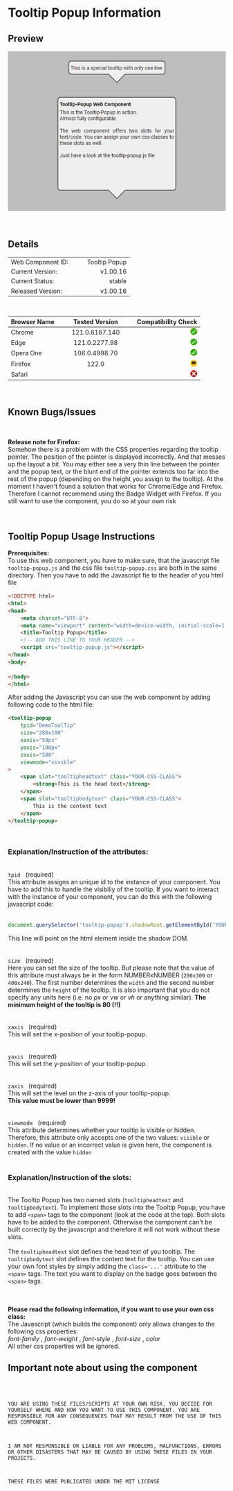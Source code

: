 # Tooltip Popup Information

## Preview
<p align="left">
<img src="../../assets/preview-tooltip-popup.png" width="602px">
</p>
<br>

## Details
|  |  |
|:-|-:|
|Web Component ID: &nbsp;&nbsp;&nbsp; | &nbsp;&nbsp;&nbsp; Tooltip Popup|
|Current Version: &nbsp;&nbsp;&nbsp; | &nbsp;&nbsp;&nbsp; v1.00.16|
|Current Status: &nbsp;&nbsp;&nbsp; | &nbsp;&nbsp;&nbsp; stable|
|Released Version: &nbsp;&nbsp;&nbsp; |  &nbsp;&nbsp;&nbsp; v1.00.16|

<br>

| Browser Name &nbsp;&nbsp;&nbsp; | &nbsp;&nbsp;&nbsp; Tested Version &nbsp;&nbsp;&nbsp; | &nbsp;&nbsp;&nbsp; Compatibility Check |
|:--|:-:|--:|
| Chrome | 121.0.6167.140 | <img src="../../assets/status-stable.svg" width="16"> |
| Edge | 121.0.2277.98 | <img src="../../assets/status-stable.svg" width="16"> |
| Opera One | 106.0.4998.70 | <img src="../../assets/status-stable.svg" width="16"> |
| Firefox | 122.0 | <img src="../../assets/status-remark.svg" width="16"> |
| Safari | &nbsp; | <img src="../../assets/status-failed.svg" width="16"> |

<br>

## Known Bugs/Issues
<br>

<strong>Release note for Firefox:</strong><br>
Somehow there is a problem with the CSS properties regarding the tooltip pointer. The position of the pointer is displayed incorrectly. And that messes up the layout a bit. You may either see a very thin line between the pointer and the popup text, or the blunt end of the pointer extends too far into the rest of the popup (depending on the height you assign to the tooltip). At the moment I haven't found a solution that works for Chrome/Edge and Firefox. Therefore I cannot recommend using the Badge Widget with Firefox. If you still want to use the component, you do so at your own risk

<br>

## Tooltip Popup Usage Instructions

<strong>Prerequisites:</strong><br>
To use this web component, you have to make sure, that the javascript file <code>tooltip-popup.js</code> and the css file <code>tooltip-popup.css</code> are both in the same directory. Then you have to add the Javascript fie to the header of you html file

```html
<!DOCTYPE html>
<html>
<head>
    <meta charset="UTF-8">
    <meta name="viewport" content="width=device-width, initial-scale=1.0">
    <title>Tooltip Popup</title>
    <!-- ADD THIS LINE TO YOUR HEADER -->
    <script src="tooltip-popup.js"></script>
</head>
<body>

</body>
</html>
```

After adding the Javascript you can use the web component by adding following code to the html file:

```html
<tooltip-popup
    tpid="DemoToolTip"
    size="280x180"
    xaxis="50px"
    yaxis="100px"
    zaxis="500"
    viewmode="visible"
>
    <span slot="tooltipheadtext" class="YOUR-CSS-CLASS">
        <strong>This is the head text</strong>
    </span>
    <span slot="tooltipbodytext" class="YOUR-CSS-CLASS">
        This is the content text
    </span>
</tooltip-popup>
```
<br>

### Explanation/Instruction of the attributes:
<br>
<code>tpid</code>&nbsp;&nbsp;&nbsp;(required)
<br>
This attribute assigns an unique id to the instance of your component. You have to add this to handle the visibiliy of the tooltip. If you want to interact with the instance of your component, you can do this with the following javascript code:<br><br>

```javascript
document.querySelector('tooltip-popup').shadowRoot.getElementById('YOUR-TPID')
```

This line will point on the html element inside the shadow DOM.
<br><br><br>
<code>size</code>&nbsp;&nbsp;&nbsp;(required)
<br>
Here you can set the size of the tooltip. But please note that the value of this attribute must always be in the form NUMBERxNUMBER (<code>200x300</code> or <code>400x240</code>). The first number determines the <code>width</code> and the second number determines the <code>height</code> of the tooltip. It is also important that you do not specify any units here (i.e. no <i>px</i> or <i>vw</i> or <i>vh</i> or anything similar). <b>The minimum height of the tooltip is 80 (!!)</b>
<br><br><br>
<code>xaxis</code>&nbsp;&nbsp;&nbsp;(required)
<br>
This will set the x-position of your tooltip-popup.
<br><br><br>
<code>yaxis</code>&nbsp;&nbsp;&nbsp;(required)
<br>
This will set the y-position of your tooltip-popup.
<br><br><br>
<code>zaxis</code>&nbsp;&nbsp;&nbsp;(required)
<br>
This will set the level on the z-axis of your tooltip-popup.<br>
<b>This value must be lower than 9999!</b>
<br><br><br>
<code>viewmode</code>&nbsp;&nbsp;&nbsp;(required)
<br>
This attribute determines whether your tooltip is visible or hidden. Therefore, this attribute only accepts one of the two values: <code>visible</code> or <code>hidden</code>. If no value or an incorrect value is given here, the component is created with the value <code>hidden</code>
<br><br>

### Explanation/Instruction of the slots:
<br>
The Tooltip Popup has two named slots (<code>tooltipheadtext</code> and <code>tooltipbodytext</code>). To implement those slots into the Tooltip Popup, you have to add <code>&lt;span&gt;</code> tags to the component (look at the code at the top). Both slots have to be added to the component. Otherwise the component can't be built correctly by the javascript and therefore it will not work without these slots.
<br><br>
The <code>tooltipheadtext</code> slot defines the head text of you tooltip. The <code>tooltipbodytext</code> slot defines the content text for the tooltip. You can use your own font styles by simply adding the <code>class='...'</code> attribute to the  <code>&lt;span&gt;</code> tags. The text you want to display on the badge goes between the  <code>&lt;span&gt;</code> tags. 
<br><br><br>

**Please read the following information, if you want to use your own css class:**
<br>
The Javascript (which builds the component) only allows changes to the following css properties:<br>
<i>font-family</i> , <i>font-weight</i> , <i>font-style</i> , <i>font-size</i> , <i>color</i><br>
All other css properties will be ignored.

## Important note about using the component
<code>

YOU ARE USING THESE FILES/SCRIPTS AT YOUR OWN RISK.
YOU DECIDE FOR YOURSELF WHERE AND HOW YOU WANT TO
USE THIS COMPONENT. YOU ARE RESPONSIBLE FOR ANY
CONSEQUENCES THAT MAY RESULT FROM THE USE OF THIS
WEB COMPONENT.

I AM NOT RESPONSIBLE OR LIABLE FOR ANY PROBLEMS,
MALFUNCTIONS, ERRORS OR OTHER DISASTERS THAT MAY
BE CAUSED BY USING THESE FILES IN YOUR PROJECTS.

THESE FILES WERE PUBLICATED UNDER THE MIT LICENSE

</code>